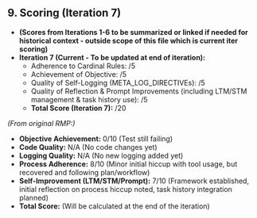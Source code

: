 ## 9. Scoring (Iteration 7)

*   **(Scores from Iterations 1-6 to be summarized or linked if needed for historical context - outside scope of this file which is current iter scoring)**
*   **Iteration 7 (Current - To be updated at end of iteration):**
    *   Adherence to Cardinal Rules: /5
    *   Achievement of Objective: /5
    *   Quality of Self-Logging (META_LOG_DIRECTIVEs): /5
    *   Quality of Reflection & Prompt Improvements (including LTM/STM management & task history use): /5
    *   **Total Score (Iteration 7):** /20

*(From original RMP:)*
*   **Objective Achievement:** 0/10 (Test still failing)
*   **Code Quality:** N/A (No code changes yet)
*   **Logging Quality:** N/A (No new logging added yet)
*   **Process Adherence:** 8/10 (Minor initial hiccup with tool usage, but recovered and following plan/workflow)
*   **Self-Improvement (LTM/STM/Prompt):** 7/10 (Framework established, initial reflection on process hiccup noted, task history integration planned)
*   **Total Score:** (Will be calculated at the end of the iteration)